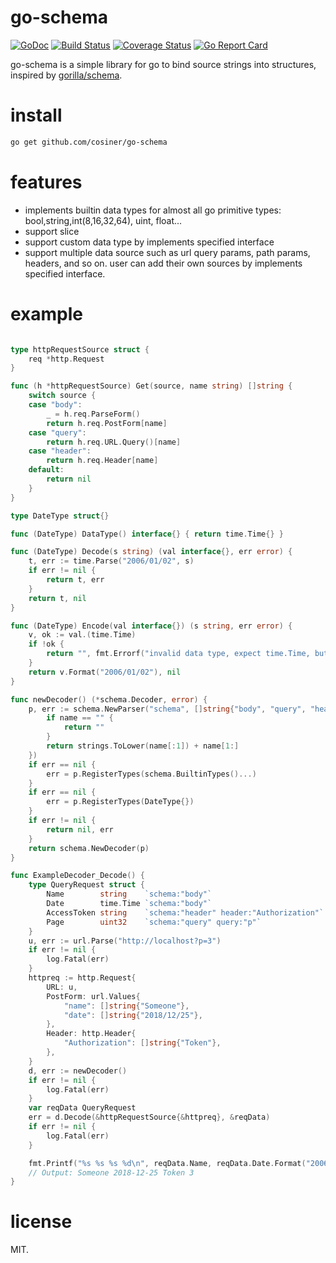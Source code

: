 # go-schema
[![GoDoc](https://img.shields.io/badge/godoc-reference-blue.svg?style=flat)](https://godoc.org/github.com/cosiner/go-schema) 
[![Build Status](https://travis-ci.org/cosiner/go-schema.svg?branch=master&style=flat)](https://travis-ci.org/cosiner/go-schema)
[![Coverage Status](https://coveralls.io/repos/github/cosiner/go-schema/badge.svg?style=flat)](https://coveralls.io/github/cosiner/go-schema)
[![Go Report Card](https://goreportcard.com/badge/github.com/cosiner/go-schema?style=flat)](https://goreportcard.com/report/github.com/cosiner/go-schema)

go-schema is a simple library for go to bind source strings into structures, inspired by [gorilla/schema](https://github.com/gorilla/schema).

# install
```bash
go get github.com/cosiner/go-schema
``` 
# features
* implements builtin data types for almost all go primitive types: bool,string,int(8,16,32,64), uint, float...
* support slice
* support custom data type by implements specified interface
* support multiple data source such as url query params, path params, headers, and so on. user can add their own sources
  by implements specified interface.

# example
```Go

type httpRequestSource struct {
	req *http.Request
}

func (h *httpRequestSource) Get(source, name string) []string {
	switch source {
	case "body":
		_ = h.req.ParseForm()
		return h.req.PostForm[name]
	case "query":
		return h.req.URL.Query()[name]
	case "header":
		return h.req.Header[name]
	default:
		return nil
	}
}

type DateType struct{}

func (DateType) DataType() interface{} { return time.Time{} }

func (DateType) Decode(s string) (val interface{}, err error) {
	t, err := time.Parse("2006/01/02", s)
	if err != nil {
		return t, err
	}
	return t, nil
}

func (DateType) Encode(val interface{}) (s string, err error) {
	v, ok := val.(time.Time)
	if !ok {
		return "", fmt.Errorf("invalid data type, expect time.Time, but got %s", reflect.TypeOf(val))
	}
	return v.Format("2006/01/02"), nil
}

func newDecoder() (*schema.Decoder, error) {
	p, err := schema.NewParser("schema", []string{"body", "query", "header"}, func(name string) string {
		if name == "" {
			return ""
		}
		return strings.ToLower(name[:1]) + name[1:]
	})
	if err == nil {
		err = p.RegisterTypes(schema.BuiltinTypes()...)
	}
	if err == nil {
		err = p.RegisterTypes(DateType{})
	}
	if err != nil {
		return nil, err
	}
	return schema.NewDecoder(p)
}

func ExampleDecoder_Decode() {
	type QueryRequest struct {
		Name        string    `schema:"body"`
		Date        time.Time `schema:"body"`
		AccessToken string    `schema:"header" header:"Authorization"`
		Page        uint32    `schema:"query" query:"p"`
	}
	u, err := url.Parse("http://localhost?p=3")
	if err != nil {
		log.Fatal(err)
	}
	httpreq := http.Request{
		URL: u,
		PostForm: url.Values{
			"name": []string{"Someone"},
			"date": []string{"2018/12/25"},
		},
		Header: http.Header{
			"Authorization": []string{"Token"},
		},
	}
	d, err := newDecoder()
	if err != nil {
		log.Fatal(err)
	}
	var reqData QueryRequest
	err = d.Decode(&httpRequestSource{&httpreq}, &reqData)
	if err != nil {
		log.Fatal(err)
	}

	fmt.Printf("%s %s %s %d\n", reqData.Name, reqData.Date.Format("2006-01-02"), reqData.AccessToken, reqData.Page)
	// Output: Someone 2018-12-25 Token 3
}

```

# license
MIT.